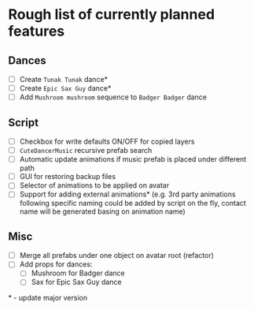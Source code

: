 # Rough list of currently planned features

## Dances
- [ ] Create `Tunak Tunak` dance*
- [ ] Create `Epic Sax Guy` dance*
- [ ] Add `Mushroom mushroom` sequence to `Badger Badger` dance

## Script
- [ ] Checkbox for write defaults ON/OFF for copied layers
- [ ] `CuteDancerMusic` recursive prefab search
- [ ] Automatic update animations if music prefab is placed under different path
- [ ] GUI for restoring backup files
- [ ] Selector of animations to be applied on avatar
- [ ] Support for adding external animations* (e.g. 3rd party animations following specific naming could be added by script on the fly, contact name will be generated basing on animation name)

## Misc
- [ ] Merge all prefabs under one object on avatar root (refactor)
- [ ] Add props for dances:
  - [ ] Mushroom for Badger dance
  - [ ] Sax for Epic Sax Guy dance

\* - update major version